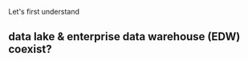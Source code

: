 
Let's first understand 
## data lake & enterprise data warehouse (EDW) coexist?
<!--stackedit_data:
eyJoaXN0b3J5IjpbLTIyODAyNjQ5NSwtODA0NTU5MTE2LDU5OD
U4MDkxNiwtNjAzMjA0OTQzLDMwOTE5NDAyMyw5NjkyNjY3NDQs
MTgzNzc0NDc4MCwtMTc3MjIyNTcwNCwtMTY5NDA4MjU2LC0xNj
IwNjY3MzI0LC0yMDI2Nzk1NzEzLC0xNjg5OTA4OTUyLDQ4Mjc2
MzIwLDExODEzMTY0MSwtMTkyNzI1Nzg3MCwxNjExMTA0MTA1LC
0xMTQzMTc2MDY2LDE3NTIzMzA5NTUsLTEzNDg0ODQ4NDksLTE5
MjIwMTA5MTRdfQ==
-->